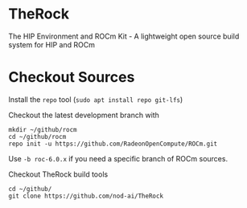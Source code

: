 # TheRock
The HIP Environment and ROCm Kit - A lightweight open source build system for HIP and ROCm

# Checkout Sources
Install the `repo` tool (`sudo apt install repo git-lfs`)

Checkout the latest development branch with
```
mkdir ~/github/rocm
cd ~/github/rocm
repo init -u https://github.com/RadeonOpenCompute/ROCm.git
```
Use `-b roc-6.0.x` if you need a specific branch of ROCm sources.  

Checkout TheRock build tools
```
cd ~/github/
git clone https://github.com/nod-ai/TheRock
```
